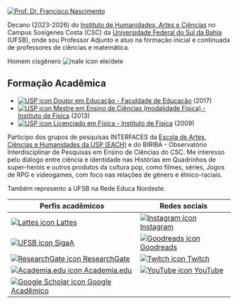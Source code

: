 <!DOCTYPE html>
<html lang="pt-BR">
<head>
  <meta charset="UTF-8">
  <meta name="viewport" content="width=device-width, initial-scale=1.0">
  <title>Sobre</title>
  <meta name="description" content="Francisco de Assis Nascimento Junior é Professor Adjunto no Campus Sosígenes Costa da Universidade Federal do Sul da Bahia, em Porto Seguro (BA); onde atua na formação de professores e pesquisa as relações entre identidade de gênero/relações étnico-raciais no Ensino de Ciências através das Histórias em Quadrinhos de Super-Heróis">
</head>
<body>

<div class="span2">
  <a href="https://itxesco.github.io/imagens/perfil/perfil2.jpg" target="_blank">
    <img src="https://itxesco.github.io/imagens/perfil/perfil2.jpg"
          title="Prof. Dr. Francisco Nascimento" alt="Prof. Dr. Francisco Nascimento">
  </a>
</div>

<p>Decano (2023-2026) do <a href="https://www.ufsb.edu.br/ihac/" target="_blank">Instituto de Humanidades, Artes e Ciências</a> no Campus Sosígenes Costa (CSC) da <a href="https://ufsb.edu.br/" target="_blank">Universidade Federal do Sul da Bahia</a> (UFSB), onde sou Professor Adjunto e atuo na formação inicial e continuada de professores de ciências e matemática.</p>

<p>Homem cisgênero <img src="https://itxesco.github.io/imagens/icones/icons16/male-icon.png" alt="male icon"> ele/dele</p>

<h2>Formação Acadêmica</h2>
<ul>
  <li><a href="https://www5.usp.br/" target="_blank"><img src="https://itxesco.github.io/imagens/icones/icons16/usp-icon.png" alt="USP icon"> Doutor em Educação - Faculdade de Educação</a> (2017)</li>
  <li><a href="https://www5.usp.br/" target="_blank"><img src="https://itxesco.github.io/imagens/icones/icons16/usp-icon.png" alt="USP icon"> Mestre em Ensino de Ciências (modalidade Física) - Instituto de Física</a> (2013)</li>
  <li><a href="https://www5.usp.br/" target="_blank"><img src="https://itxesco.github.io/imagens/icones/icons16/usp-icon.png" alt="USP icon"> Licenciado em Física - Instituto de Física</a> (2009)</li>
</ul>

<p>Participo dos grupos de pesquisas INTERFACES da <a href="http://www5.each.usp.br/" target="_blank">Escola de Artes, Ciências e Humanidades da USP (EACH)</a> e do BIRIBA - Observatório Interdisciplinar de Pesquisas em Ensino de Ciências do CSC. Me interesso pelo diálogo entre ciência e identidade nas Histórias em Quadrinhos de super-heróis e outros produtos da cultura pop, como filmes, séries, Jogos de RPG e videogames, com foco nas relações de gênero e étnico-raciais.</p>

<p>Também represento a UFSB na Rede Educa Nordeste.</p>

<table>
  <thead>
    <tr>
      <th>Perfis acadêmicos</th>
      <th>Redes sociais</th>
    </tr>
  </thead>
  <tbody>
    <tr>
      <td><a href="http://lattes.cnpq.br/1942359141745184" target="_blank"><img src="https://itxesco.github.io/imagens/icones/icons16/lattes-icon.png" alt="Lattes icon"> Lattes</a></td>
      <td><a href="https://www.instagram.com/gtf.nascimento" target="_blank"><img src="https://itxesco.github.io/imagens/icones/icons16/instagram-icon.png" alt="Instagram icon"> Instagram</a></td>
    </tr>
    <tr>
      <td><a href="https://sig.ufsb.edu.br/sigaa/public/docente/portal.jsf?siape=1085938" target="_blank"><img src="https://itxesco.github.io/imagens/icones/icons16/ufsb-icon.jpg" alt="UFSB icon"> SigaA</a></td>
      <td><a href="https://www.goodreads.com/user/show/51497119-francisco-nascimento" target="_blank"><img src="https://itxesco.github.io/imagens/icones/icons16/goodreads-icon.png" alt="Goodreads icon"> Goodreads</a></td>
    </tr>
    <tr>
      <td><a href="https://www.researchgate.net/profile/Francisco_Nascimento24" target="_blank"><img src="https://itxesco.github.io/imagens/icones/icons16/researchgate-icon.png" alt="ResearchGate icon"> ResearchGate</a></td>
      <td><a href="https://twitch.tv/itxesco" target="_blank"><img src="https://itxesco.github.io/imagens/icones/icons16/twitch-icon.png" alt="Twitch icon"> Twitch</a></td>
    </tr>
    <tr>
      <td><a href="https://ufsb.academia.edu/FranciscoNascimento" target="_blank"><img src="https://itxesco.github.io/imagens/icones/icons16/academia-edu-icon.png" alt="Academia.edu icon"> Academia.edu</a></td>
      <td><a href="https://www.youtube.com/channel/UCqWEN6uuwiohJY8qv9e7Ddg" target="_blank"><img src="https://itxesco.github.io/imagens/icones/icons16/youtube-icon.png" alt="YouTube icon"> YouTube</a></td>
    </tr>
    <tr>
      <td><a href="https://scholar.google.com.br/citations?user=H8peemwAAAAJ&hl=en" target="_blank"><img src="https://itxesco.github.io/imagens/icones/icons16/google-scholar-icon.png" alt="Google Scholar icon"> Google Acadêmico</a></td>
      <td><a href="https://twitter.com/itxesco" target="_blank"><img src="https://itxesco.github.io/imagens/icones/icons16/twitter-icon.png
